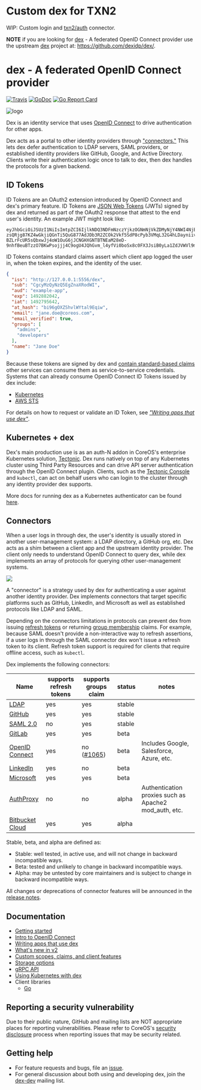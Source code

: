 # Custom dex for TXN2

WIP: Custom login and [txn2/auth](https://github.com/txn2/auth) connector.

**NOTE** if you are looking for [dex] - A federated OpenID Connect provider use the upstream [dex] project at: https://github.com/dexidp/dex/.

[dex]: https://github.com/dexidp/dex/

# dex - A federated OpenID Connect provider

[![Travis](https://api.travis-ci.org/dexidp/dex.svg)](https://travis-ci.org/dexidp/dex)
[![GoDoc](https://godoc.org/github.com/dexidp/dex?status.svg)](https://godoc.org/github.com/dexidp/dex)
[![Go Report Card](https://goreportcard.com/badge/github.com/dexidp/dex)](https://goreportcard.com/report/github.com/dexidp/dex)

![logo](Documentation/logos/dex-horizontal-color.png)

Dex is an identity service that uses [OpenID Connect][openid-connect] to drive authentication for other apps.

Dex acts as a portal to other identity providers through ["connectors."](#connectors) This lets dex defer authentication to LDAP servers, SAML providers, or established identity providers like GitHub, Google, and Active Directory. Clients write their authentication logic once to talk to dex, then dex handles the protocols for a given backend.

## ID Tokens

ID Tokens are an OAuth2 extension introduced by OpenID Connect and dex's primary feature. ID Tokens are [JSON Web Tokens][jwt-io] (JWTs) signed by dex and returned as part of the OAuth2 response that attest to the end user's identity. An example JWT might look like:

```
eyJhbGciOiJSUzI1NiIsImtpZCI6IjlkNDQ3NDFmNzczYjkzOGNmNjVkZDMyNjY4NWI4NjE4MGMzMjRkOTkifQ.eyJpc3MiOiJodHRwOi8vMTI3LjAuMC4xOjU1NTYvZGV4Iiwic3ViIjoiQ2djeU16UXlOelE1RWdabmFYUm9kV0kiLCJhdWQiOiJleGFtcGxlLWFwcCIsImV4cCI6MTQ5Mjg4MjA0MiwiaWF0IjoxNDkyNzk1NjQyLCJhdF9oYXNoIjoiYmk5NmdPWFpTaHZsV1l0YWw5RXFpdyIsImVtYWlsIjoiZXJpYy5jaGlhbmdAY29yZW9zLmNvbSIsImVtYWlsX3ZlcmlmaWVkIjp0cnVlLCJncm91cHMiOlsiYWRtaW5zIiwiZGV2ZWxvcGVycyJdLCJuYW1lIjoiRXJpYyBDaGlhbmcifQ.OhROPq_0eP-zsQRjg87KZ4wGkjiQGnTi5QuG877AdJDb3R2ZCOk2Vkf5SdP8cPyb3VMqL32G4hLDayniiv8f1_ZXAde0sKrayfQ10XAXFgZl_P1yilkLdknxn6nbhDRVllpWcB12ki9vmAxklAr0B1C4kr5nI3-BZLrFcUR5sQbxwJj4oW1OuG6jJCNGHXGNTBTNEaM28eD-9nhfBeuBTzzO7BKwPsojjj4C9ogU4JQhGvm_l4yfVi0boSx8c0FX3JsiB0yLa1ZdJVWVl9m90XmbWRSD85pNDQHcWZP9hR6CMgbvGkZsgjG32qeRwUL_eNkNowSBNWLrGNPoON1gMg
```

ID Tokens contains standard claims assert which client app logged the user in, when the token expires, and the identity of the user.

```json
{
  "iss": "http://127.0.0.1:5556/dex",
  "sub": "CgcyMzQyNzQ5EgZnaXRodWI",
  "aud": "example-app",
  "exp": 1492882042,
  "iat": 1492795642,
  "at_hash": "bi96gOXZShvlWYtal9Eqiw",
  "email": "jane.doe@coreos.com",
  "email_verified": true,
  "groups": [
    "admins",
    "developers"
  ],
  "name": "Jane Doe"
}
```

Because these tokens are signed by dex and [contain standard-based claims][standard-claims] other services can consume them as service-to-service credentials. Systems that can already consume OpenID Connect ID Tokens issued by dex include:

* [Kubernetes][kubernetes]
* [AWS STS][aws-sts]

For details on how to request or validate an ID Token, see [_"Writing apps that use dex"_][using-dex].

## Kubernetes + dex

Dex's main production use is as an auth-N addon in CoreOS's enterprise Kubernetes solution, [Tectonic][tectonic]. Dex runs natively on top of any Kubernetes cluster using Third Party Resources and can drive API server authentication through the OpenID Connect plugin. Clients, such as the [Tectonic Console][tectonic-console] and `kubectl`, can act on behalf users who can login to the cluster through any identity provider dex supports.

More docs for running dex as a Kubernetes authenticator can be found [here](Documentation/kubernetes.md).

## Connectors

When a user logs in through dex, the user's identity is usually stored in another user-management system: a LDAP directory, a GitHub org, etc. Dex acts as a shim between a client app and the upstream identity provider. The client only needs to understand OpenID Connect to query dex, while dex implements an array of protocols for querying other user-management systems.

![](Documentation/img/dex-flow.png)

A "connector" is a strategy used by dex for authenticating a user against another identity provider. Dex implements connectors that target specific platforms such as GitHub, LinkedIn, and Microsoft as well as established protocols like LDAP and SAML.

Depending on the connectors limitations in protocols can prevent dex from issuing [refresh tokens][scopes] or returning [group membership][scopes] claims. For example, because SAML doesn't provide a non-interactive way to refresh assertions, if a user logs in through the SAML connector dex won't issue a refresh token to its client. Refresh token support is required for clients that require offline access, such as `kubectl`.

Dex implements the following connectors:

| Name | supports refresh tokens | supports groups claim | status | notes |
| ---- | ----------------------- | --------------------- | ------ | ----- |
| [LDAP](Documentation/connectors/ldap.md) | yes | yes | stable | |
| [GitHub](Documentation/connectors/github.md) | yes | yes | stable | |
| [SAML 2.0](Documentation/connectors/saml.md) | no | yes | stable |
| [GitLab](Documentation/connectors/gitlab.md) | yes | yes | beta | |
| [OpenID Connect](Documentation/connectors/oidc.md) | yes | no ([#1065][issue-1065]) | beta | Includes Google, Salesforce, Azure, etc. |
| [LinkedIn](Documentation/connectors/linkedin.md) | yes | no | beta | |
| [Microsoft](Documentation/connectors/microsoft.md) | yes | yes | beta | |
| [AuthProxy](Documentation/connectors/authproxy.md) | no | no | alpha | Authentication proxies such as Apache2 mod_auth, etc. |
| [Bitbucket Cloud](Documentation/connectors/bitbucketcloud.md) | yes | yes | alpha | |

Stable, beta, and alpha are defined as:

* Stable: well tested, in active use, and will not change in backward incompatible ways.
* Beta: tested and unlikely to change in backward incompatible ways.
* Alpha: may be untested by core maintainers and is subject to change in backward incompatible ways.

All changes or deprecations of connector features will be announced in the [release notes][release-notes].

## Documentation

* [Getting started](Documentation/getting-started.md)
* [Intro to OpenID Connect](Documentation/openid-connect.md)
* [Writing apps that use dex][using-dex]
* [What's new in v2](Documentation/v2.md)
* [Custom scopes, claims, and client features](Documentation/custom-scopes-claims-clients.md)
* [Storage options](Documentation/storage.md)
* [gRPC API](Documentation/api.md)
* [Using Kubernetes with dex](Documentation/kubernetes.md)
* Client libraries
  * [Go][go-oidc]

## Reporting a security vulnerability

Due to their public nature, GitHub and mailing lists are NOT appropriate places for reporting vulnerabilities. Please refer to CoreOS's [security disclosure][disclosure] process when reporting issues that may be security related.

## Getting help

* For feature requests and bugs, file an [issue][issues].
* For general discussion about both using and developing dex, join the [dex-dev][dex-dev] mailing list.

[openid-connect]: https://openid.net/connect/
[standard-claims]: https://openid.net/specs/openid-connect-core-1_0.html#StandardClaims
[scopes]: Documentation/custom-scopes-claims-clients.md#scopes
[using-dex]: Documentation/using-dex.md
[jwt-io]: https://jwt.io/
[kubernetes]: http://kubernetes.io/docs/admin/authentication/#openid-connect-tokens
[aws-sts]: https://docs.aws.amazon.com/STS/latest/APIReference/Welcome.html
[tectonic]: https://tectonic.com/
[tectonic-console]: https://tectonic.com/enterprise/docs/latest/usage/index.html#tectonic-console
[go-oidc]: https://github.com/coreos/go-oidc
[issue-1065]: https://github.com/dexidp/dex/issues/1065
[release-notes]: https://github.com/dexidp/dex/releases
[issues]: https://github.com/dexidp/dex/issues
[dex-dev]: https://groups.google.com/forum/#!forum/dex-dev
[disclosure]: https://coreos.com/security/disclosure/
